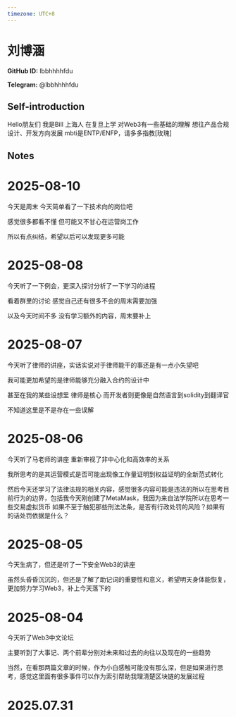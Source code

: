 ```yaml
---
timezone: UTC+8
---
```


# 刘博涵

**GitHub ID:** lbbhhhhfdu

**Telegram:** @lbbhhhhfdu

## Self-introduction

Hello朋友们 我是Bill 上海人 在复旦上学 对Web3有一些基础的理解 想往产品合规设计、开发方向发展 mbti是ENTP/ENFP，请多多指教[玫瑰]

## Notes

<!-- Content_START -->
# 2025-08-10

今天是周末 今天简单看了一下技术向的岗位吧

感觉很多都看不懂 但可能又不甘心在运营岗工作

所以有点纠结，希望以后可以发现更多可能

# 2025-08-08

今天听了一下例会，更深入探讨分析了一下学习的进程

看着群里的讨论 感觉自己还有很多不会的周末需要加强

以及今天时间不多 没有学习额外的内容，周末要补上

# 2025-08-07

今天听了律师的讲座，实话实说对于律师能干的事还是有一点小失望吧

我可能更加希望的是律师能够充分融入合约的设计中

甚至在我的某些设想里 律师是核心 而开发者则更像是自然语言到solidity到翻译官

不知道这里是不是存在一些误解

# 2025-08-06

今天听了马老师的讲座 重新审视了非中心化和高效率的关系

我所思考的是其运营模式是否可能出现像工作量证明到权益证明的全新范式转化

然后今天还学习了法律法规的相关内容，感觉很多内容可能是违法的所以在思考目前行为的边界，包括我今天刚创建了MetaMask，我因为来自法学院所以在思考一些交易虚拟货币 如果不至于触犯那些刑法法条，是否有行政处罚的风险？如果有的话处罚依据是什么？

# 2025-08-05

今天生病了，但还是听了一下安全Web3的讲座

虽然头昏昏沉沉的，但还是了解了助记词的重要性和意义，希望明天身体能恢复，更加努力学习Web3，补上今天落下的

# 2025-08-04

今天听了Web3中文论坛

主要听到了大事记、两个前辈分别对未来和过去的向往以及现在的一些趋势

当然，在看那两篇文章的时候，作为小白感触可能没有那么深，但是如果进行思考，感觉这里面有很多事件可以作为索引帮助我理清楚区块链的发展过程


# 2025.07.31


<!-- Content_END -->

